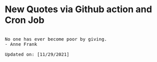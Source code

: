 # New Quotes via Github action and Cron Job

<pre>
<!-- #quote -->
No one has ever become poor by giving.
- Anne Frank

Updated on: [11/29/2021]
<!-- #quoteEnd -->
</pre>
